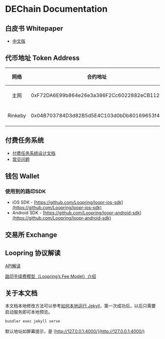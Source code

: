 # DEChain Documentation
## 白皮书 Whitepaper
* [中文版](/whitepaper/DEC-whitepaper-zh.pdf)

## 代币地址 Token Address

|网络|合约地址|Etherscan链接|
|:---:|:---:|:---|
|主网|0xF72DA6E99b864e26e3a386F2Cc6022882eCB1125|[Decentralized Ecosystem Token](https://etherscan.io/token/0xf72da6e99b864e26e3a386f2cc6022882ecb1125)|
|Rinkeby|0x04B703784D3d82B5d5E4C103d0bDb80169653f48|[Decentralized Ecosystem Token](https://rinkeby.etherscan.io/address/0x04B703784D3d82B5d5E4C103d0bDb80169653f48)|

## 付费任务系统

- [付费任务系统设计文档](/mission_system/design.md)
- [常见问题](/mission_system/faq.md)

## 钱包 Wallet

### 使用到的路印SDK
- iOS SDK - [https://github.com/Loopring/loopr-ios-sdk](https://github.com/Loopring/loopr-ios-sdk)
- Android SDK - [https://github.com/Loopring/loopr-android-sdk](https://github.com/Loopring/loopr-android-sdk)

## 交易所 Exchange

## Loopring 协议解读

[API解读](/loopring/api.md)

[路印手续费模型（Loopring’s Fee Model）介绍](/loopring/loopring_fee_model.md)

## 关于本文档

本文档本地修改方法可以参考[如何本地运行 Jekyll](https://help.github.com/articles/setting-up-your-github-pages-site-locally-with-jekyll/)，第一次成功后，以后只需要启动服务即可本地预览。
```bash
bundler exec jekyll serve
```
默认地址如屏幕提示，是
[http://127.0.0.1:4000/](http://127.0.0.1:4000/)
